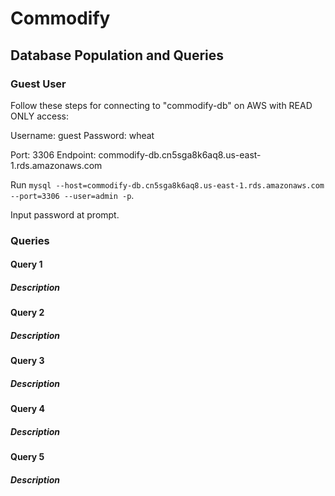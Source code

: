 # Commodify

## Database Population and Queries

### Guest User

Follow these steps for connecting to "commodify-db" on AWS with READ ONLY access:

Username: guest
Password: wheat

Port: 3306
Endpoint: commodify-db.cn5sga8k6aq8.us-east-1.rds.amazonaws.com

Run `mysql --host=commodify-db.cn5sga8k6aq8.us-east-1.rds.amazonaws.com --port=3306 --user=admin -p`.

Input password at prompt.

### Queries

#### Query 1

##### Description

#### Query 2

##### Description

#### Query 3

##### Description

#### Query 4

##### Description

#### Query 5

##### Description




